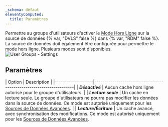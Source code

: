 ```yaml
---
_schema: défaut
eleventyComputed:
  title: Paramètres
---
```

Permettre au groupe d'utilisateurs d'activer le [Mode Hors Ligne](/rdm/windows/data-sources/offline-mode/) sur la source de données {% var, "DVLS" false %} dans {% var, "RDM" false %}. La source de données doit également être configurée pour permettre le mode hors ligne. Plusieurs modes sont disponibles. ![User Groups - Settings](https://cdnweb.devolutions.net/docs/docs_en_server_ServerOp8012.png)

## Paramètres

\| Option            \| Description                                                        \| \|-------------------\|--------------------------------------------------------------------\| \| ***Désactivé***    \| Aucun cache hors ligne autorisé pour le groupe d'utilisateurs.                       \| \| ***Lecture seule***   \| Un cache en lecture seule. Le groupe d'utilisateurs ne pourra pas modifier les données dans la source de données. Ce mode est autorisé uniquement pour les [Sources de Données Avancées](/rdm/windows/data-sources/data-sources-types/advanced-data-sources/). \| \| ***Lecture/Écriture***  \| Un cache avancé, avec synchronisation des modifications. Ce mode est autorisé uniquement pour les [Sources de Données Avancées](/rdm/windows/data-sources/data-sources-types/advanced-data-sources/). \|
